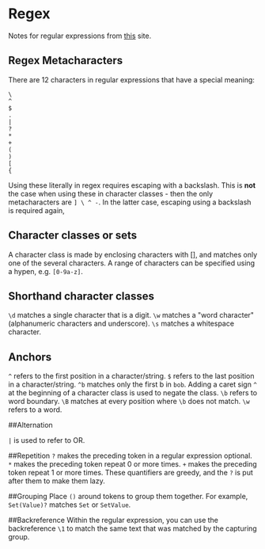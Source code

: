# Regex

Notes for regular expressions from [this](www.regular-expressions.info) site.

## Regex Metacharacters

There are 12 characters in regular expressions that have a special meaning:

```
\
^
$
.
|
?
*
+
(
)
[
{
```

Using these literally in regex requires escaping with a backslash. This is **not** the case when using these in character classes - then the only metacharacters are `] \ ^ -`. In the latter case, escaping using a backslash is required again,

## Character classes or sets
A character class is made by enclosing characters with [], and matches only one of the several characters. 
A range of characters can be specified using a hypen, e.g. ```[0-9a-z]```.

## Shorthand character classes
`\d` matches a single character that is a digit.
`\w` matches a "word character" (alphanumeric characters and underscore).
`\s` matches a whitespace character.

## Anchors
`^` refers to the first position in a character/string.
`$` refers to the last position in a character/string.
`^b` matches only the first b in `bob`.
Adding a caret sign `^` at the beginning of a character class is used to negate the class.
`\b` refers to word boundary. `\B` matches at every position where `\b` does not match.
`\w` refers to a word.

##Alternation

`|` is used to refer to OR.

##Repetition
`?` makes the preceding token in a regular expression optional.
`*` makes the preceding token repeat 0 or more times.
`+` makes the preceding token repeat 1 or more times.
These quantifiers are greedy, and the `?` is put after them to make them lazy.

##Grouping
Place `()` around tokens to group them together. For example, `Set(Value)?` matches `Set` or `SetValue`.

##Backreference
Within the regular expression, you can use the backreference `\1` to match the same text that was matched by the capturing group.
